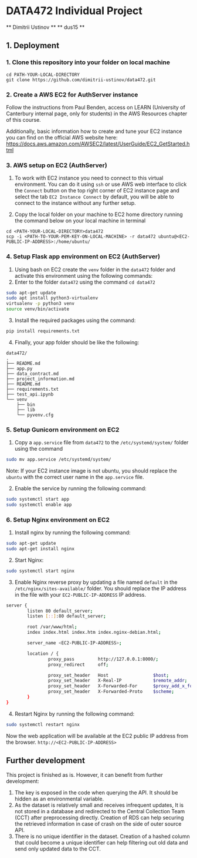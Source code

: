 # DATA472 Individual Project
** Dimitrii Ustinov **
** dus15 **

## 1. Deployment
### 1. Clone this repository into your folder on local machine

```
cd PATH-YOUR-LOCAL-DIRECTORY
git clone https://github.com/dimitrii-ustinov/data472.git
```

### 2. Create a AWS EC2 for AuthServer instance

Follow the instructions from Paul Benden, access on LEARN (University of Canterbury internal page, only for students) in the AWS Resources chapter of this course.   

Additionally, basic information how to create and tune your EC2 instance you can find on the official AWS website here: https://docs.aws.amazon.com/AWSEC2/latest/UserGuide/EC2_GetStarted.html


### 3. AWS setup on EC2 (AuthServer)

1. To work with EC2 instance you need to connect to this virtual environment. You can do it using `ssh` or use AWS web interface to click the `Connect` button on the top right corner of EC2 instance page and select the tab `EC2 Instance Connect` by default, you will be able to connect to the instance without any further setup.

2. Copy the local folder on your machine to EC2 home directory running the command below on your local machine in terminal

```
cd <PATH-YOUR-LOCAL-DIRECTORY>data472
scp -i <PATH-TO-YOUR-PEM-KEY-ON-LOCAL-MACHINE> -r data472 ubuntu@<EC2-PUBLIC-IP-ADDRESS>:/home/ubuntu/
```


### 4. Setup Flask app environment on EC2 (AuthServer)

1. Using bash on EC2 create the `venv` folder in the `data472` folder and activate this environment using the following commands:
2. Enter to the folder `data472` using the command `cd data472`

```bash
sudo apt-get update
sudo apt install python3-virtualenv
virtualenv -p python3 venv
source venv/bin/activate
```

3. Install the required packages using the command: 

```bash
pip install requirements.txt
```

4. Finally, your app folder should be like the following:

```
data472/
.
├── README.md
├── app.py
├── data_contract.md
├── project_information.md
├── README.md
├── requirements.txt
├── test_api.ipynb
└── venv
    ├── bin
    ├── lib
    └── pyvenv.cfg
```


### 5. Setup Gunicorn environment on EC2

1. Copy a `app.service` file from `data472` to the `/etc/systemd/system/` folder using the command 

```bash
sudo mv app.service /etc/systemd/system/
```

Note: If your EC2 instance image is not ubuntu, you should replace the `ubuntu` with the correct user name in the `app.service` file.

2. Enable the service by running the following command:

```bash
sudo systemctl start app
sudo systemctl enable app
```

### 6. Setup Nginx environment on EC2 

1. Install nginx by running the following command:

```bash
sudo apt-get update
sudo apt-get install nginx
```

2. Start Nginx:

```bash
sudo systemctl start nginx
```

3. Enable Nginx reverse proxy by updating a file named `default` in the `/etc/nginx/sites-available/` folder. You should replace the IP address in the file with your `EC2-PUBLIC-IP-ADDRESS` IP address.

```bash
server {
        listen 80 default_server;
        listen [::]:80 default_server;

        root /var/www/html;
        index index.html index.htm index.nginx-debian.html;

        server_name <EC2-PUBLIC-IP-ADDRESS>;

        location / {
                proxy_pass         http://127.0.0.1:8000/;
                proxy_redirect     off;

                proxy_set_header   Host                 $host;
                proxy_set_header   X-Real-IP            $remote_addr;
                proxy_set_header   X-Forwarded-For      $proxy_add_x_forwarded_for;
                proxy_set_header   X-Forwarded-Proto    $scheme;
        }
}
```

4. Restart Nginx by running the following command:

```bash
sudo systemctl restart nginx
```

Now the web application will be available at the EC2 public IP address from the browser. `http://<EC2-PUBLIC-IP-ADDRESS>`


## Further development
This project is finished as is. However, it can benefit from further development:
1. The key is exposed in the code when querying the API. It should be hidden as an environmental variable.
2. As the dataset is relatively small and receives infrequent updates, It is not stored in a database and redirected to the Central Collection Team (CCT) after preprocessing directly.
Creation of RDS can help securing the retrieved information in case of crash on the side of outer source API.
3. There is no unique identifier in the dataset. Creation of a hashed column that could become a unique identifier can help filtering out old data and send only updated data to the CCT.